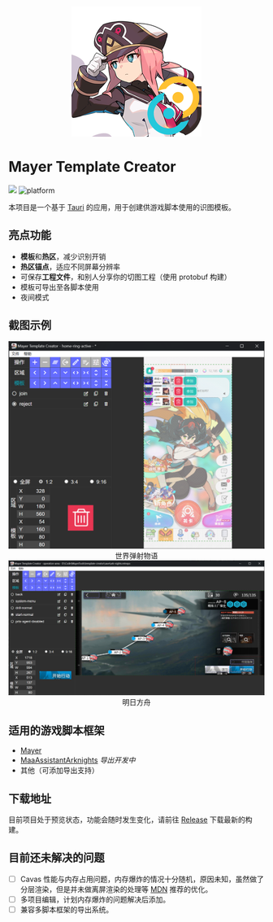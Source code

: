 <div style="text-align: center;">

![img](./template-creator/src-tauri/icons/128x128@2x.png "LOGO")

</div>

# Mayer Template Creator

![](https://img.shields.io/github/license/pboymt/MayerTools)
![platform](https://img.shields.io/badge/platform-Windows%20%7C%20Linux%20%7C%20macOS-blueviolet)

本项目是一个基于 [Tauri](https://tauri.app) 的应用，用于创建供游戏脚本使用的识图模板。

## 亮点功能

* **模板**和**热区**，减少识别开销
* **热区锚点**，适应不同屏幕分辨率
* 可保存**工程文件**，和别人分享你的切图工程（使用 protobuf 构建）
* 模板可导出至各脚本使用
* 夜间模式

## 截图示例

<div style="text-align: center;">
<img src="docs/screenshots/demo1.png" alt="demo1" />
<figcaption>世界弹射物语</figcaption>
</div>

<div style="text-align: center;">
<img src="docs/screenshots/demo2.png" alt="demo2" />
<figcaption>明日方舟</figcaption>
</div>

## 适用的游戏脚本框架

* [Mayer](https://github.com/pboymt/Mayer)
* [MaaAssistantArknights](https://github.com/MaaAssistantArknights/MaaAssistantArknights) *导出开发中*
* 其他（可添加导出支持）

## 下载地址

目前项目处于预览状态，功能会随时发生变化，请前往 [Release](./tags "无正式发行版") 下载最新的构建。

## 目前还未解决的问题

* [ ] Cavas 性能与内存占用问题，内存爆炸的情况十分随机，原因未知，虽然做了分层渲染，但是并未做离屏渲染的处理等 [MDN](https://developer.mozilla.org/zh-CN/docs/Web/API/Canvas_API/Tutorial/Optimizing_canvas) 推荐的优化。
* [ ] 多项目编辑，计划内存爆炸的问题解决后添加。
* [ ] 兼容多脚本框架的导出系统。
